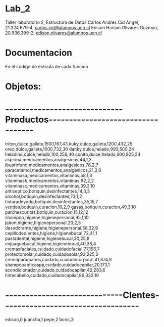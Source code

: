 # Lab_2
Taller laboratorio 2, Estructura de Datos 
Carlos Andres Cid Angel, 21.224.679-4, carlos.cid@alumnos.ucn.cl 
Edison Hariam Olivares Guzman, 20.936.399-2, edison.olivares@alumnos.ucn.cl

# Documentacion
En el codigo de entrada de cada funcion

# Objetos:
# -----------------------------Productos----------------------------------
triton,dulce,galleta,1500,167,43
kuky,dulce,galleta,1200,432,25
oreo,dulce,galleta,1000,732,30
danky,dulce,helado,990,500,24
heladino,dulce,helado,100,256,40
conito,dulce,helado,600,925,34
aspirina,medicamentos,analgesicos,44,1,3
ibuprofeno,medicamentos,analgesicos,78,2,7
paracetamol,medicamentos,analgesicos,21,3,8
vitaminasa,medicamentos,vitaminas,58,1,3
vitaminasb,medicamentos,vitaminas,92,2,2
vitaminasc,medicamentos,vitaminas,39,3,10
antiseptico,botiquin,desinfectantes,14,3,3
alcohol,botiquin,desinfectantes,73,1,2
tinturadeyodo,botiquin,desinfectantes,35,15,7
vendas,botiquin,curacion,10,2,9
gasas,botiquin,curacion,49,3,10
parchescuritas,botiquin,curacion,15,12,12
shampoo,higiene,higienepersonal,95,1,10
jabon,higiene,higienepersonal,20,2,5
desodorante,higiene,higienepersonal,58,32,9
cepillodedientes,higiene,higienebucal,72,41,1
pastadental,higiene,higienebucal,30,25,8
enjuaguebucal,higiene,higienebucal,40,38,4
cremasfaciales,cuidado,cuidadofacial,77,196,7
protectorsolar,cuidado,cuidadosolar,92,225,2
cremaparamanos,cuidado,cuidadocorporal,41,374,9
shampooanticaspa,cuidado,cuidadocapilar,20,173,1
acondicionador,cuidado,cuidadocapilar,42,283,6
tintecabello,cuidado,cuidadocapilar,89,332,10

# -----------------------------Clentes----------------------------------
edison,0
juancha,1
pepe,2
boric,3
